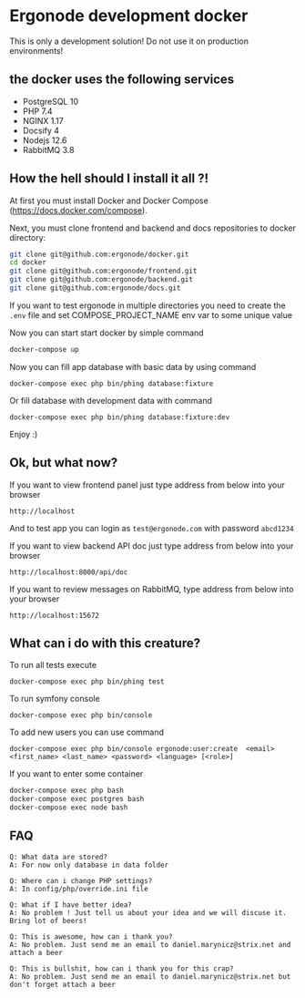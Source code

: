 # Ergonode development docker

This is only a development solution! Do not use it on production environments!

## the docker uses the following services

 - PostgreSQL 10
 - PHP 7.4
 - NGINX 1.17
 - Docsify 4
 - Nodejs 12.6 
 - RabbitMQ 3.8
 
## How the hell should I install it all ?!

At first you must install Docker and Docker Compose (https://docs.docker.com/compose).

Next, you must clone frontend and backend and docs repositories to docker directory:

```bash
git clone git@github.com:ergonode/docker.git
cd docker
git clone git@github.com:ergonode/frontend.git
git clone git@github.com:ergonode/backend.git
git clone git@github.com:ergonode/docs.git
```





If you want to test ergonode in multiple directories you need to create the  `.env` file and set
COMPOSE_PROJECT_NAME env var to some unique value

Now you can start start docker by simple command

```bash
docker-compose up
```

Now you can fill  app database with basic data by using command
```
docker-compose exec php bin/phing database:fixture
```

Or fill database with development data with command
```
docker-compose exec php bin/phing database:fixture:dev
```

Enjoy :)

## Ok, but what now?


If you want to view frontend panel just type address from below into your browser

```
http://localhost
```

And to test app you can login as `test@ergonode.com` with password `abcd1234`

If you want to view backend API doc just type address from below into your browser

```
http://localhost:8000/api/doc
```

If you want to review messages on RabbitMQ, type address from below into your browser

```
http://localhost:15672
```

## What can i do with this creature?

To run all tests execute 
```
docker-compose exec php bin/phing test
```

To run symfony console 
```
docker-compose exec php bin/console
```

To add new users you can use command 
```
docker-compose exec php bin/console ergonode:user:create  <email> <first_name> <last_name> <password> <language> [<role>]
```

If you want to enter some container

```bash
docker-compose exec php bash
docker-compose exec postgres bash
docker-compose exec node bash
```

## FAQ

```
Q: What data are stored?
A: For now only database in data folder
```

```
Q: Where can i change PHP settings?
A: In config/php/override.ini file
```

```
Q: What if I have better idea?
A: No problem ! Just tell us about your idea and we will discuse it. Bring lot of beers!
```

```
Q: This is awesome, how can i thank you?
A: No problem. Just send me an email to daniel.marynicz@strix.net and attach a beer
```

```
Q: This is bullshit, how can i thank you for this crap?
A: No problem. Just send me an email to daniel.marynicz@strix.net but don't forget attach a beer
```

